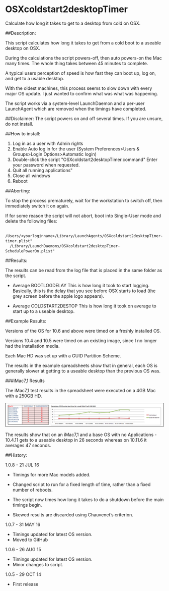 # OSXcoldstart2desktopTimer
Calculate how long it takes to get to a desktop from cold on OSX.

##Description:

This script calculates how long it takes to get from a cold boot to a useable desktop on OSX.

During the calculations the script powers-off, then auto powers-on the Mac many times. The whole thing takes between 45 minutes to complete.

A typical users perception of speed is how fast they can boot up, log on, and get to a usable desktop. 

With the oldest machines, this process seems to slow down with every major OS update. I just wanted to confirm what was what was happening.

The script works via a system-level LaunchDaemon and a per-user LaunchAgent which are removed when the timings have completed.

##Disclaimer:
The script powers on and off several times. If you are unsure, do not install.

##How to install:

1. Log in as a user with Admin rights
2. Enable Auto log in for the user
   (System Preferences>Users & Groups>Login Options>Automatic login)
3. Double-click the script "OSXcoldstart2desktopTimer.command"
   Enter your password when requested.
4. Quit all running applications"
5. Close all windows
6. Reboot

##Aborting:

To stop the process prematurely, wait for the workstation to switch off, then immediately switch it on again.

If for some reason the script will not abort, boot into Single-User mode and delete the following files:

	  /Users/<yourloginname>/Library/LaunchAgents/OSXcoldstart2desktopTimer-timer.plist"
	  /Library/LaunchDaemons/OSXcoldstart2desktopTimer-SchedulePowerOn.plist"
  
##Results:

The results can be read from the log file that is placed in the same folder as the script.

- Average BOOTLOGDELAY
  This is how long it took to start logging. Basically, this is the delay that you see before OSX starts to load (the grey screen before the apple logo appears).

- Average COLDSTART2DESTOP
  This is how long it took on average to start up to a useable desktop.

##Example Results:

Versions of the OS for 10.6 and above were timed on a freshly installed OS.

Versions 10.4 and 10.5 were timed on an existing image, since I no longer had the installation media.

Each Mac HD was set up with a GUID Partition Scheme.

The results in the example spreadsheets show that in general, each OS is generally slower at getting to a useable desktop than the previous OS was.

###iMac7,1 Results

The iMac7,1 test results in the spreadsheet were executed on a 4GB Mac with a 250GB HD. 

![AD Group Members Tab, Members](Results-iMac7v1.png "Timings")

The results show that on an iMac7,1 and a base OS with no Applications - 10.4.11 gets to a useable desktop in 26 seconds whereas on 10.11.6 it averages 47 seconds.

##History:

1.0.8 - 21 JUL 16

* Timings for more Mac models added.

* Changed script to run for a fixed length of time, rather than a fixed number of reboots.

* The script now times how long it takes to do a shutdown before the main timings begin.

* Skewed results are discarded using Chauvenet’s criterion.

1.0.7 - 31 MAY 16

* Timings updated for latest OS version.
* Moved to GitHub

1.0.6 - 26 AUG 15

* Timings updated for latest OS version.
* Minor changes to script.

1.0.5 - 29 OCT 14

* First release
